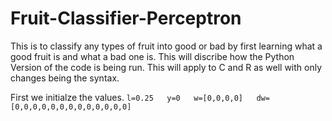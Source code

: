 # Fruit-Classifier-Perceptron
This is to classify any types of fruit into good or bad by first learning what a good fruit is and what a bad one is.
This will discribe how the Python Version of the code is being run. This will apply to C and R as well with only changes being the syntax.

First we initialze the values. 
`l=0.25  
y=0  
w=[0,0,0,0]  
dw=[0,0,0,0,0,0,0,0,0,0,0,0,0]  
`
